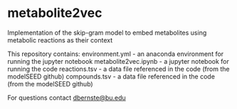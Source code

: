# metabolite2vec
Implementation of the skip-gram model to embed metabolites using metabolic reactions as their context

This repository contains:
environment.yml - an anaconda environment for running the jupyter notebook
metabolite2vec.ipynb - a jupyter notebook for running the code
reactions.tsv - a data file referenced in the code (from the modelSEED github)
compounds.tsv - a data file referenced in the code (from the modelSEED github)

For questions contact dbernste@bu.edu

